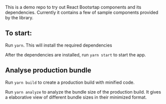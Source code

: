 This is a demo repo to try out React Bootsrtap components and its dependencies. Currently it contains a few of sample components provided by the library.

## To start:

Run `yarn`. This will install the required dependencies

After the dependencies are installed, run `yarn start` to start the app.

## Analyse production bundle

Run `yarn build` to create a production build with minified code.

Run `yarn analyze` to analyze the bundle size of the production build. It gives a elaborative view of different bundle sizes in their minimized format.
